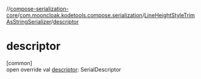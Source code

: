 //[compose-serialization-core](../../../index.md)/[com.mooncloak.kodetools.compose.serialization](../index.md)/[LineHeightStyleTrimAsStringSerializer](index.md)/[descriptor](descriptor.md)

# descriptor

[common]\
open override val [descriptor](descriptor.md): SerialDescriptor
